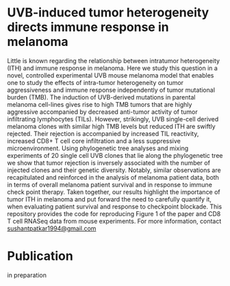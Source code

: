 # UVB-induced tumor heterogeneity directs immune response in melanoma  
Little is known regarding the relationship between intratumor heterogeneity (ITH) and immune response in melanoma. Here we study this question in a novel, controlled experimental UVB mouse melanoma model that enables one to study the effects of intra-tumor heterogeneity on tumor aggressiveness and immune response independently of tumor mutational burden (TMB). The induction of UVB-derived mutations in parental melanoma cell-lines gives rise to high TMB tumors that are highly aggressive accompanied by decreased anti-tumor activity of tumor infiltrating lymphocytes (TILs). However, strikingly, UVB single-cell derived melanoma clones with similar high TMB levels but reduced ITH are swiftly rejected. Their rejection is accompanied by increased TIL reactivity, increased CD8+ T cell core infiltration and a less suppressive microenvironment. Using phylogenetic tree analyses and mixing experiments of 20 single cell UVB clones that lie along the phylogenetic tree we show that tumor rejection is inversely associated with the number of injected clones and their genetic diversity. Notably, similar observations are recapitulated and reinforced in the analysis of melanoma patient data, both in terms of overall melanoma patient survival and in response to immune check point therapy.  Taken together, our results highlight the importance of tumor ITH in melanoma and put forward the need to carefully quantify it, when evaluating patient survival and response to checkpoint blockade. This repository provides the code for reproducing Figure 1 of the paper and CD8 T cell RNASeq data from mouse experiments. For more information, contact sushantpatkar1994@gmail.com



# Publication
in preparation 



